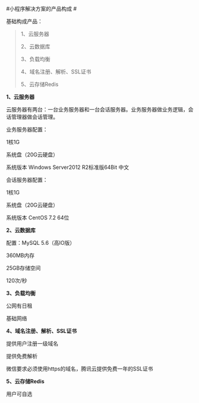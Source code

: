 #小程序解决方案的产品构成 #

基础构成产品：

> 1、云服务器
> 
> 2、云数据库
> 
> 3、负载均衡
> 
> 4、域名注册、解析、SSL证书
> 
> 5、云存储Redis


**1、云服务器**

云服务器有两台：一台业务服务器和一台会话服务器。业务服务器做业务逻辑，会话管理器做会话管理。

业务服务器配置：

1核1G

系统盘（20G云硬盘）

系统版本 Windows Server2012 R2标准版64Bit 中文


会话服务器配置：

1核1G

系统盘（20G云硬盘）

系统版本 CentOS 7.2 64位





**2、云数据库**

配置：MySQL 5.6（高IO版）

360MB内存

25GB存储空间

120次/秒



**3、负载均衡**

公网有日租

基础网络



**4、域名注册、解析、SSL证书**

提供用户注册一级域名

提供免费解析

微信要求必须使用https的域名，腾讯云提供免费一年的SSL证书



**5、云存储Redis**

用户可自选
